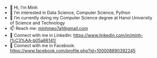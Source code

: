 - 👋 Hi, I’m Minh
- 👀 I’m interested in Data Science, Computer Science, Python
- 🌱 I’m currently doing my Computer Science degree at Hanoi University of Science and Technology
- 📫 Reach me: minhmeo7a1@gmail.com
- 🔗 Connect with me in Linkedin: https://www.linkedin.com/in/minh-l%C3%AA-b05a86141/
- 🔗 Connect with me in Facebook: https://www.facebook.com/profile.php?id=100008890392245

<!---
Minhchuyentoancbn/Minhchuyentoancbn is a ✨ special ✨ repository because its `README.md` (this file) appears on your GitHub profile.
You can click the Preview link to take a look at your changes.
--->
